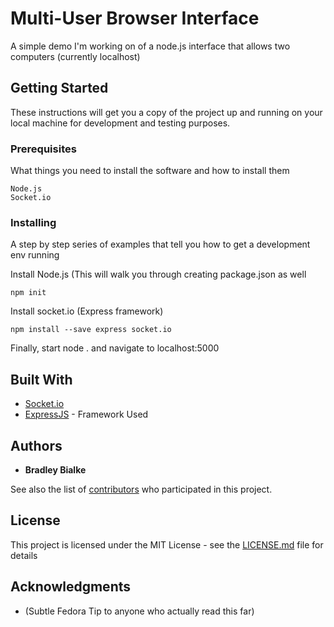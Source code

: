 # Multi-User Browser Interface

A simple demo I'm working on of a node.js interface that allows two computers (currently localhost)

## Getting Started

These instructions will get you a copy of the project up and running on your local machine for development and testing purposes.

### Prerequisites

What things you need to install the software and how to install them

```
Node.js
Socket.io
```

### Installing

A step by step series of examples that tell you how to get a development env running

Install Node.js (This will walk you through creating package.json as well

```
npm init
```

Install socket.io (Express framework)

```
npm install --save express socket.io
```

Finally, start node . and navigate to localhost:5000

## Built With

* [Socket.io](https://socket.io/docs/)
* [ExpressJS](https://expressjs.com/en/guide/routing.html) - Framework Used

## Authors

* **Bradley Bialke**

See also the list of [contributors](https://github.com/bbialke/multiuser-browser-interface/contributors) who participated in this project.

## License

This project is licensed under the MIT License - see the [LICENSE.md](LICENSE.md) file for details

## Acknowledgments

* (Subtle Fedora Tip to anyone who actually read this far)
